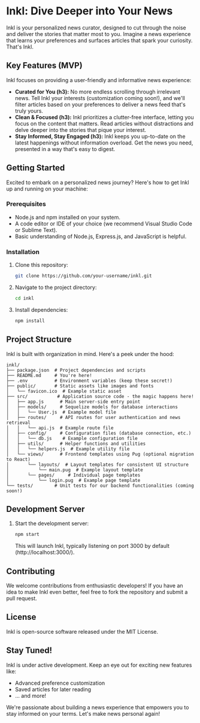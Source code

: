 # Inkl: Dive Deeper into Your News

Inkl is your personalized news curator, designed to cut through the noise and deliver the stories that matter most to you.  Imagine a news experience that learns your preferences and surfaces articles that spark your curiosity. That's Inkl.

## Key Features (MVP)

Inkl focuses on providing a user-friendly and informative news experience:

* **Curated for You (h3):**  No more endless scrolling through irrelevant news.  Tell Inkl your interests (customization coming soon!), and we'll filter articles based on your preferences to deliver a news feed that's truly yours.
* **Clean & Focused (h3):**  Inkl prioritizes a clutter-free interface, letting you focus on the content that matters. Read articles without distractions and delve deeper into the stories that pique your interest.
* **Stay Informed, Stay Engaged (h3):**  Inkl keeps you up-to-date on the latest happenings without information overload. Get the news you need, presented in a way that's easy to digest.

## Getting Started

Excited to embark on a personalized news journey? Here's how to get Inkl up and running on your machine:

### Prerequisites

* Node.js and npm installed on your system.
* A code editor or IDE of your choice (we recommend Visual Studio Code or Sublime Text).
* Basic understanding of Node.js, Express.js, and JavaScript is helpful.

### Installation

1. Clone this repository:

   ```bash
   git clone https://github.com/your-username/inkl.git
   ```

2. Navigate to the project directory:

   ```bash
   cd inkl
   ```

3. Install dependencies:

   ```bash
   npm install
   ```

## Project Structure

Inkl is built with organization in mind. Here's a peek under the hood:

```
inkl/
├── package.json  # Project dependencies and scripts
├── README.md     # You're here!
├── .env          # Environment variables (keep these secret!)
├── public/       # Static assets like images and fonts
│   └── favicon.ico  # Example static asset
├── src/           # Application source code - the magic happens here!
│   ├── app.js      # Main server-side entry point
│   ├── models/     # Sequelize models for database interactions
│   │   └── User.js  # Example model file
│   ├── routes/     # API routes for user authentication and news retrieval
│   │   └── api.js  # Example route file
│   ├── config/     # Configuration files (database connection, etc.)
│   │   └── db.js    # Example configuration file
│   ├── utils/      # Helper functions and utilities
│   │   └── helpers.js  # Example utility file
│   └── views/      # Frontend templates using Pug (optional migration to React)
│       └── layouts/  # Layout templates for consistent UI structure
│           └── main.pug  # Example layout template
│       └── pages/     # Individual page templates
│           └── login.pug  # Example page template
└── tests/        # Unit tests for our backend functionalities (coming soon!)
```

## Development Server

1. Start the development server:

   ```bash
   npm start
   ```

   This will launch Inkl, typically listening on port 3000 by default (http://localhost:3000/).

## Contributing

We welcome contributions from enthusiastic developers! If you have an idea to make Inkl even better, feel free to fork the repository and submit a pull request.

## License

Inkl is open-source software released under the MIT License.

## Stay Tuned!

Inkl is under active development. Keep an eye out for exciting new features like:

* Advanced preference customization
* Saved articles for later reading
* ... and more!

We're passionate about building a news experience that empowers you to stay informed on your terms. Let's make news personal again!
